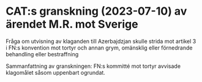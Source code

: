 # CAT:s granskning (2023-07-10) av ärendet M.R. mot Sverige

Fråga om utvisning av klaganden till Azerbajdzjan skulle strida mot artikel 3 i FN:s konvention mot tortyr och annan grym, omänsklig eller förnedrande behandling eller bestraffning


Sammanfattning av granskningen: FN:s kommitté mot tortyr avvisade klagomålet såsom uppenbart ogrundat.
